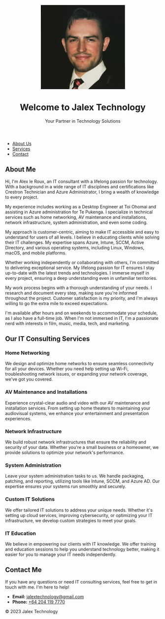 <html lang="en">
<head>
    <meta charset="UTF-8">
    <meta name="viewport" content="width=device-width, initial-scale=1.0">
    <title>Jalex Technology</title>
    <link rel="stylesheet" href="styles.css">
</head>
<body>
    <header>
    <img src="1658193955003.jpg" alt="Alex le Roux - IT Consultant" class="profile-picture">
    <h1>Welcome to Jalex Technology</h1>
    <p>Your Partner in Technology Solutions</p>
</header>
    <nav>
        <ul>
            <li><a href="#about">About Us</a></li>
            <li><a href="#services">Services</a></li>
            <li><a href="#contact">Contact</a></li>
        </ul>
    </nav>
    <section id="about">
    <div class="about-container">
        <h2>About Me</h2>
        <p>
        Hi, I'm Alex le Roux, an IT consultant with a lifelong passion for technology. With a background in a wide range of IT disciplines and certifications like Crestron Technician and Azure Administrator, I bring a wealth of knowledge to every project.
        </p>
        <p>
            My experience includes working as a Desktop Engineer at Toi Ohomai and assisting in Azure administration for Te Pukenga. I specialize in technical services such as home networking, AV maintenance and installations, network infrastructure, system administration, and even some coding.
        </p>
        <p>
            My approach is customer-centric, aiming to make IT accessible and easy to understand for users of all levels. I believe in educating clients while solving their IT challenges. My expertise spans Azure, Intune, SCCM, Active Directory, and various operating systems, including Linux, Windows, macOS, and mobile platforms.
        </p>
        <p>
            Whether working independently or collaborating with others, I'm committed to delivering exceptional service. My lifelong passion for IT ensures I stay up-to-date with the latest trends and technologies. I immerse myself in every project, ensuring a deep understanding even in unfamiliar territories.
        </p>
        <p>
        My work process begins with a thorough understanding of your needs. I research and document every step, making sure you're informed throughout the project. Customer satisfaction is my priority, and I'm always willing to go the extra mile to exceed expectations.
        </p>
        <p>
            I'm available after hours and on weekends to accommodate your schedule, as I also have a full-time job. When I'm not immersed in IT, I'm a passionate nerd with interests in film, music, media, tech, and marketing.</p>
    </div>
</section>
    <section id="services">
    <div class="services-container">
        <h2>Our IT Consulting Services</h2>
        <div class="service">
            <h3>Home Networking</h3>
            <p>We design and optimize home networks to ensure seamless connectivity for all your devices. Whether you need help setting up Wi-Fi, troubleshooting network issues, or expanding your network coverage, we've got you covered.</p>
        </div>
        <div class="service">
            <h3>AV Maintenance and Installations</h3>
            <p>Experience crystal-clear audio and video with our AV maintenance and installation services. From setting up home theaters to maintaining your audiovisual systems, we enhance your entertainment and presentation experiences.</p>
        </div>
        <div class="service">
            <h3>Network Infrastructure</h3>
            <p>We build robust network infrastructures that ensure the reliability and security of your data. Whether you're a small business or a homeowner, we provide solutions to optimize your network's performance.</p>
        </div>
        <div class="service">
            <h3>System Administration</h3>
            <p>Leave your system administration tasks to us. We handle packaging, patching, and reporting, utilizing tools like Intune, SCCM, and Azure AD. Our expertise ensures your systems run smoothly and securely.</p>
        </div>
        <div class="service">
            <h3>Custom IT Solutions</h3>
            <p>We offer tailored IT solutions to address your unique needs. Whether it's setting up cloud services, improving cybersecurity, or optimizing your IT infrastructure, we develop custom strategies to meet your goals.</p>
        </div>
        <div class="service">
            <h3>IT Education</h3>
            <p>We believe in empowering our clients with IT knowledge. We offer training and education sessions to help you understand technology better, making it easier for you to manage your IT needs independently.</p>
        </div>
    </div>
</section>
    <section id="contact">
    <div class="contact-container">
        <h2>Contact Me</h2>
        <p>If you have any questions or need IT consulting services, feel free to get in touch with me. I'm here to help!</p>
        <ul>
            <li>
                <strong>Email:</strong> <a href="mailto:jalextechnology@gmail.com">jalextechnology@gmail.com</a>
            </li>
            <li>
                <strong>Phone:</strong> <a href="tel:+642041197770">+64 204 119 7770</a>
            </li>
        </ul>
    </div>
</section>
    <footer>
        <p>&copy; 2023 Jalex Technology</p>
    </footer>
    <script src="script.js"></script>
</body>
</html>
